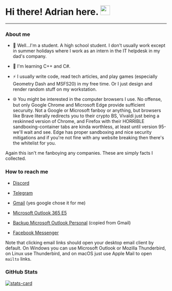 <h1>
  Hi there! Adrian here.
  <img src="https://media.giphy.com/media/hvRJCLFzcasrR4ia7z/giphy.gif" width="30px"/>
</h1>

---

### About me

- :telescope: Well...I'm a student. A high school student. I don't usually work except in summer holidays where I work as an intern in the IT helpdesk in my dad's company.

- :seedling: I'm learning C++ and C#.

- :zap: I usually write code, read tech articles, and play games (especially Geometry Dash and MSFS20) in my free time. Or I just design and render random stuff on my workstation.

- 🌐 You might be interested in the computer browsers I use. No offense, but only Google Chrome and Microsoft Edge provide sufficient securuity. Not a Google or Microsoft fanboy or anything, but browsers like Brave literally redirects you to their crypto BS, Vivaldi just being a reskinned version of Chrome, and Firefox with their HORRIBLE sandboxing-container tabs are kinda worthless, at least until version 95-we'll wait and see. Edge has proper sandboxing and nice security mitigations and if you're not fine with any website breaking then there's the whitelist for you.

Again this isn't me fanboying any companies. These are simply facts I collected.

### How to reach me

- [Discord](https://discordapp.com/users/717255311060238387)

- [Telegram](https://t.me/simplyadrian)

- [Gmail](mailto:icorei783@gmail.com) (yes google chose it for me)

- [Microsoft Outlook 365 E5](mailto:ntauthority@5lzzzn.onmicrosoft.com)

- [Backup Microsoft Outlook Personal](mailto:icorei783@outlook.com.vn) (copied from Gmail)

- [Facebook Messenger](https://facebook.com/giorno001)

Note that clicking email links should open your desktop email client by default. On Windows you can use Microsoft Outlook or Mozilla Thunderbird, on Linux use Thunderbird, and on macOS just use Apple Mail to open `mailto` links.

### GitHub Stats

[![stats-card](https://kasroudra-stats-card.herokuapp.com/svg?user=potatalyx&theme=dark)](https://github.com/KasRoudra/stats-card)
